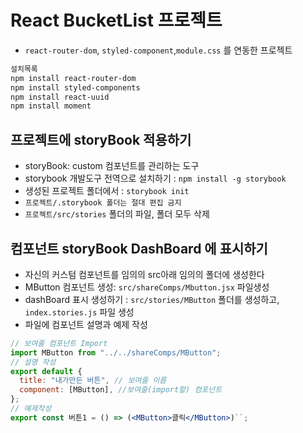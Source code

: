# React BucketList 프로젝트

- `react-router-dom`, `styled-component`,`module.css` 를 연동한 프로젝트

```bash
설치목록
npm install react-router-dom
npm install styled-components
npm install react-uuid
npm install moment
```

## 프로젝트에 storyBook 적용하기

- storyBook: custom 컴포넌트를 관리하는 도구
- storybook 개발도구 전역으로 설치하기 : `npm install -g storybook`
- 생성된 프로젝트 폴더에서 : `storybook init`
- `프로젝트/.storybook 폴더는 절대 편집 금지`
- `프로젝트/src/stories` 폴더의 파일, 폴더 모두 삭제

## 컴포넌트 storyBook DashBoard 에 표시하기

- 자신의 커스텀 컴포넌트를 임의의 src아래 임의의 폴더에 생성한다
- MButton 컴포넌트 생성: `src/shareComps/Mbutton.jsx` 파일생성
- dashBoard 표시 생성하기 : `src/stories/MButton` 폴더를 생성하고, `index.stories.js` 파일 생성
- 파일에 컴포넌트 설명과 예제 작성

```jsx
// 보여줄 컴포넌트 Import
import MButton from "../../shareComps/MButton";
// 설명 작성
export default {
  title: "내가만든 버튼", // 보여줄 이름
  component: [MButton], //보여줄(import할) 컴포넌트
};
// 예제작성
export const 버튼1 = () => (<MButton>클릭</MButton>)``;
```
